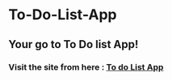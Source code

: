 # To-Do-List-App
<h2>Your go to To Do list App!</h2>
<h3>Visit the site from here : <a href="https://rishabh0018.github.io/To-Do-List-App/">To do List App</a> </h3>

